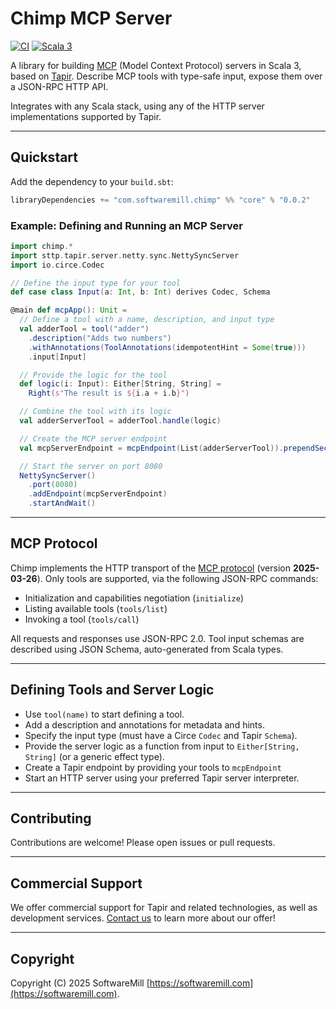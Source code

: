 # Chimp MCP Server

[![CI](https://github.com/softwaremill/chimp/actions/workflows/ci.yml/badge.svg)](https://github.com/softwaremill/chimp/actions/workflows/ci.yml)
[![Scala 3](https://img.shields.io/badge/scala-3.3.6-blue.svg)](https://www.scala-lang.org/)

A library for building [MCP](#mcp-protocol) (Model Context Protocol) servers in Scala 3, based on [Tapir](https://tapir.softwaremill.com/). Describe MCP tools with type-safe input, expose them over a JSON-RPC HTTP API. 

Integrates with any Scala stack, using any of the HTTP server implementations supported by Tapir.

---

## Quickstart

Add the dependency to your `build.sbt`:

```scala
libraryDependencies += "com.softwaremill.chimp" %% "core" % "0.0.2"
```

### Example: Defining and Running an MCP Server

```scala
import chimp.*
import sttp.tapir.server.netty.sync.NettySyncServer
import io.circe.Codec

// Define the input type for your tool
def case class Input(a: Int, b: Int) derives Codec, Schema

@main def mcpApp(): Unit =
  // Define a tool with a name, description, and input type
  val adderTool = tool("adder")
    .description("Adds two numbers")
    .withAnnotations(ToolAnnotations(idempotentHint = Some(true)))
    .input[Input]

  // Provide the logic for the tool
  def logic(i: Input): Either[String, String] =
    Right(s"The result is ${i.a + i.b}")

  // Combine the tool with its logic
  val adderServerTool = adderTool.handle(logic)

  // Create the MCP server endpoint
  val mcpServerEndpoint = mcpEndpoint(List(adderServerTool)).prependSecurityIn("jsonrpc")

  // Start the server on port 8080
  NettySyncServer()
    .port(8080)
    .addEndpoint(mcpServerEndpoint)
    .startAndWait()
```

---

## MCP Protocol

Chimp implements the HTTP transport of the [MCP protocol](https://modelcontextprotocol.io/specification/2025-03-26) (version **2025-03-26**). Only tools are supported, via the following JSON-RPC commands:

- Initialization and capabilities negotiation (`initialize`)
- Listing available tools (`tools/list`)
- Invoking a tool (`tools/call`)

All requests and responses use JSON-RPC 2.0. Tool input schemas are described using JSON Schema, auto-generated from Scala types.

---

## Defining Tools and Server Logic

- Use `tool(name)` to start defining a tool.
- Add a description and annotations for metadata and hints.
- Specify the input type (must have a Circe `Codec` and Tapir `Schema`).
- Provide the server logic as a function from input to `Either[String, String]` (or a generic effect type).
- Create a Tapir endpoint by providing your tools to `mcpEndpoint` 
- Start an HTTP server using your preferred Tapir server interpreter.

---

## Contributing

Contributions are welcome! Please open issues or pull requests.

---

## Commercial Support

We offer commercial support for Tapir and related technologies, as well as development services. [Contact us](https://softwaremill.com) to learn more about our offer!

---

## Copyright

Copyright (C) 2025 SoftwareMill [https://softwaremill.com](https://softwaremill.com).